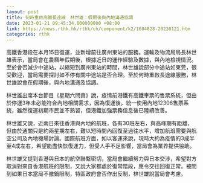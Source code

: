 ```yaml
---
layout: post
title: 何時重啟高鐵長途線　林世雄：假期後與內地溝通協調
date: 2023-01-21 09:45:34.000000000 +08:00
link: https://news.rthk.hk/rthk/ch/component/k2/1684828-20230121.htm
categories: rthk
---
```


高鐵香港段在本月15日復運，並新增前往廣州東站的服務。運輸及物流局局長林世雄表示，當局會在農曆年假期後，根據近日的運作經驗及數據，與內地檢視情況。至於會否減少中途站，以縮短到廣州東站的時間，林世雄說部分中途站如東莞，很受歡迎，當局需要探討如不停有關中途站是否合理。至於何時重啟長途線服務，林世雄說會在假期後，與內地溝通及協調。

林世雄出席本台節目《星期六問責》說，疫情前港鐵有高鐵車票的售票系統，但由於停運3年未必能符合內地相關需求，因為復運後，統一使用內地12306售票系統，雖然復運初期市民並不熟習，但港鐵加強票務信息後已陸續改善。

林世雄又說，近兩日來往香港與內地的航班，各有30班左右，與高峰期有距離，但由於通關只是約兩星期左右，難以短時間內回復至過往水平，增加航班需要與航空公司及內地機場討論。國際航班方面，如以客運來說，現時大約為疫情的3成半至4成左右，希望能盡快恢復運力，但受人手不足影響，當局會為業界提供協助。

林世雄又提到香港與日本的航空聯繫密切，當局會繼續努力與日本交涉，希望對方取消對來自香港航班的限制，又說大家都處於復常階段，應令交往回復正常。被問到如果日本當局不撤銷限制，特區政府會否作出反制，林世雄說當局會考慮。
